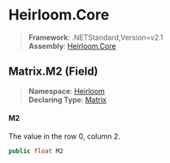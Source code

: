 # Heirloom.Core

> **Framework**: .NETStandard,Version=v2.1  
> **Assembly**: [Heirloom.Core][0]

## Matrix.M2 (Field)

> **Namespace**: [Heirloom][0]  
> **Declaring Type**: [Matrix][1]

#### M2

The value in the row 0, column 2.

```cs
public float M2
```

[0]: ../../../Heirloom.Core.md
[1]: ../Matrix.md
